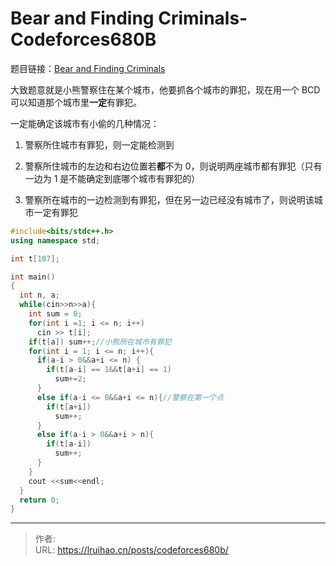 # Bear and Finding Criminals-Codeforces680B


题目链接：[Bear and Finding Criminals](https://codeforces.com/problemset/problem/680/B)

大致题意就是小熊警察住在某个城市，他要抓各个城市的罪犯，现在用一个 BCD 可以知道那个城市里**一定**有罪犯。

一定能确定该城市有小偷的几种情况：

1. 警察所住城市有罪犯，则一定能检测到

2. 警察所住城市的左边和右边位置若**都**不为 0，则说明两座城市都有罪犯（只有一边为 1 是不能确定到底哪个城市有罪犯的）
3. 警察所在城市的一边检测到有罪犯，但在另一边已经没有城市了，则说明该城市一定有罪犯

<!--more-->

```cpp
#include<bits/stdc++.h>
using namespace std;

int t[107];

int main()
{
  int n, a;
  while(cin>>n>>a){
    int sum = 0;
    for(int i =1; i <= n; i++)
      cin >> t[i];
    if(t[a]) sum++;//小熊所在城市有罪犯
    for(int i = 1; i <= n; i++){
      if(a-i > 0&&a+i <= n) {
        if(t[a-i] == 1&&t[a+i] == 1)
          sum+=2;
      }
      else if(a-i <= 0&&a+i <= n){//警察在第一个点
        if(t[a+i])
          sum++;
      }
      else if(a-i > 0&&a+i > n){
        if(t[a-i])
          sum++;
      }
    }
    cout <<sum<<endl;
  }
  return 0;
}
```


---

> 作者:   
> URL: https://lruihao.cn/posts/codeforces680b/  

